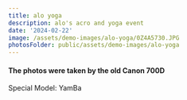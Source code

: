 ```yaml
---
title: alo yoga
description: alo's acro and yoga event
date: '2024-02-22'
image: /assets/demo-images/alo-yoga/0Z4A5730.JPG
photosFolder: public/assets/demo-images/alo-yoga
---
```


#### The photos were taken by the old Canon 700D ####

Special Model: YamBa